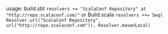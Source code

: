 usage:
build.sbt
`
resolvers += "ScalaConf Repository" at "http://repo.scalaconf.com/"
`
or Build.scala
`
resolvers ++= Seq( Resolver.url("ScalaConf Repository", url("http://repo.scalaconf.com")), Resolver.mavenLocal)
`
